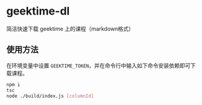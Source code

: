 # geektime-dl
简洁快速下载 geektime 上的课程（markdown格式）

## 使用方法

在环境变量中设置 `GEEKTIME_TOKEN`，并在命令行中输入如下命令安装依赖即可下载课程。

```bash
npm i
tsc
node ./build/index.js [columnId]
```
